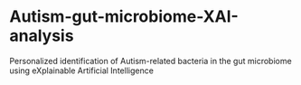 # Autism-gut-microbiome-XAI-analysis
Personalized identification of Autism-related bacteria in the gut microbiome using eXplainable Artificial Intelligence
